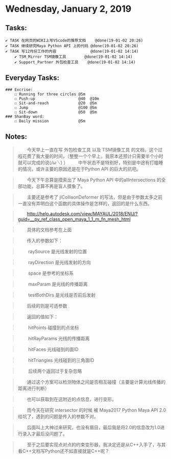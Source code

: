 # Wednesday, January 2, 2019

## Tasks:
    ✔ TASK 在网页的WIKI上写VScode的推荐文档    @done(19-01-02 20:26)
    ✔ TASK 继续研究Maya Python API 上的代码 @done(19-01-02 20:26)
    ✔ TASK 写12月份工作的内容               @done(19-01-02 14:14)
        ✔ TSM_Mirror TSM镜像工具        @done(19-01-02 14:14)
        ✔ Support_Partner 外包检查工具    @done(19-01-02 14:14)



## Everyday Tasks:
    ### Excrise:
        ☐ Running for three circles @5m
        ☐ Push-up                   @40  @10m
        ☐ Sit-and-reach             @20  @5m
        ☐ Jump                      @100 @5m
        ☐ Sit-down                  @50  @5m
    ### ShanBay word:
        ☐ Daily mission             @5m


## Notes:

> &emsp;&emsp;今天早上一直在写 外包检查工具 以及 TSM镜像工具 的文档，这个过程花费了我大量的时间，（整整一个个早上，我原本还预计只需要半个小时就可以完成的说(*/ω＼*)
）
> &emsp;&emsp;中午状态不是特别好，特别是中途有打瞌睡的情况，或许主要的原因还是在于Python API 的巨大的坑吧。

> &emsp;&emsp;今天下午总算是摸索出了 Maya Python API 中的allIntersections 的全部功能，总算不再是盲人摸象了。

> &emsp;&emsp;主要还是参考了 jlCollisonDeformer 的写法，但是由于参数太多之前一直没有弄明白这个函数的具体操作是怎样的，返回的是什么东西。

> &emsp;&emsp;http://help.autodesk.com/view/MAYAUL/2018/ENU/?guid=__py_ref_class_open_maya_1_1_m_fn_mesh_html

> &emsp;&emsp;具体的文档参考在上面



> &emsp;&emsp;传入的参数如下：

> &emsp;&emsp; raySource    是光线发射的位置

> &emsp;&emsp; rayDirection 是光线发射的方向

> &emsp;&emsp; space        是参考的坐标系

> &emsp;&emsp; maxParam     是光线的传播距离

> &emsp;&emsp; testBothDirs 是光线是否前后发射

> &emsp;&emsp;后续的则是可选参数



> &emsp;&emsp;返回的值如下：

> &emsp;&emsp; hitPoints    碰撞到的点坐标

> &emsp;&emsp; hitRayParams 光线的传播距离

> &emsp;&emsp; hitFaces     光线碰到的面ID

> &emsp;&emsp; hitTriangles 光线碰到的三角面ID

> &emsp;&emsp; 后续两个返回过于复杂忽略



> &emsp;&emsp;通过这个方案可以检测物体之间是否相互碰撞（主要是计算光线传播的距离进行判断）

> &emsp;&emsp;也可以获取到在这附近的点信息，进行变形。



> &emsp;&emsp;而今天在研究 intersector 的时候 被 Maya2017 Python Maya API 2.0 给坑了，遇到的问题是传入的参数不对。

> &emsp;&emsp;后面叫上大神过来研究，也没有眉目，最后我是将2.0的信息改为1.0进行录入才最后没问题了。

> &emsp;&emsp;至于之后要实现点对点的约束变形器，我决定还是从C++入手了，与其看C++文档写Python还不如直接就是C++呢？



